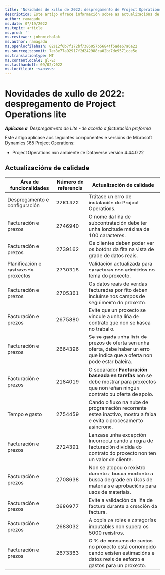 ```yaml
---
title: 'Novidades de xullo de 2022: despregamento de Project Operations lite'
description: Este artigo ofrece información sobre as actualizacións de calidade que están dispoñibles na versión de xullo de 2022 do despregamento lite de Microsoft Dynamics 365 Project Operations.
author: ramagadu
ms.date: 07/19/2022
ms.topic: article
ms.prod: ''
ms.reviewer: johnmichalak
ms.author: ramagadu
ms.openlocfilehash: 82812f0b7f172bf7386057b5684ff5ade67a6a22
ms.sourcegitcommit: 7ed8e77a92917f2d242988ca02bd7de9571cce5e
ms.translationtype: MT
ms.contentlocale: gl-ES
ms.lasthandoff: 09/02/2022
ms.locfileid: "9403995"
---
```

# <a name="whats-new-july-2022---project-operations-lite-deployment"></a>Novidades de xullo de 2022: despregamento de Project Operations lite

_**Aplícase a:** Despregamento de Lite - de acordo a facturación proforma_

Este artigo aplícase aos seguintes compoñentes e versións de Microsoft Dynamics 365 Project Operations:

- Project Operations nun ambiente de Dataverse versión 4.44.0.22

## <a name="quality-updates"></a>Actualizacións de calidade

| Área de funcionalidades | Número de referencia | Actualización de calidade |
| --- | --- | --- |
| Despregamento e configuración | 2761472 | Trátase un erro de instalación de Project Operations. |
| Facturación e prezos | 2746940 | O nome da liña de subcontratación debe ter unha lonxitude máxima de 100 caracteres. |
| Facturación e prezos | 2739162 | Os clientes deben poder ver os botóns da fita na vista de grade de datos reais. |
| Planificación e rastrexo de proxectos | 2730318 | Validación actualizada para caracteres non admitidos no tema do proxecto. |
| Facturación e prezos | 2705361 | Os datos reais de vendas facturadas por fito deben incluírse nos campos de seguimento do proxecto. |
| Facturación e prezos | 2675880 | Evite que un proxecto se vincule a unha liña de contrato que non se basea no traballo. |
| Facturación e prezos | 2664396 | Se se garda unha lista de prezos de oferta sen unha oferta, debe haber un erro que indica que a oferta non pode estar baleira. |
| Facturación e prezos | 2184019 | O separador **Facturación baseada en tarefas** non se debe mostrar para proxectos que non teñan ningún contrato ou oferta de apoio. |
| Tempo e gasto | 2754459 | Cando o fluxo na nube de programación recorrente estea inactivo, mostra a faixa e evita o procesamento asíncrono. |
| Facturación e prezos | 2724391 | Lanzase unha excepción incorrecta cando a regra de facturación dividida do contrato do proxecto non ten un valor de cliente. |
| Facturación e prezos | 2708638 | Non se atopou o rexistro durante a busca mediante a busca de grade en Usos de materiais e aprobacións para usos de materiais.|
| Facturación e prezos | 2686977 | Evite a validación da liña de factura durante a creación da factura. |
| Facturación e prezos | 2683032 | A copia de roles e categorías imputables non supera os 5000 rexistros.|
| Facturación e prezos | 2673363 | O % de consumo de custos no proxecto está corrompido cando existen estimacións e datos reais de esforzo e gastos para un proxecto. |
